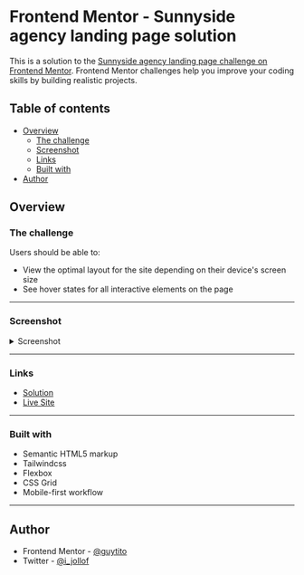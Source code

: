 # Frontend Mentor - Sunnyside agency landing page solution

This is a solution to the [Sunnyside agency landing page challenge on Frontend Mentor](https://www.frontendmentor.io/challenges/sunnyside-agency-landing-page-7yVs3B6ef). Frontend Mentor challenges help you improve your coding skills by building realistic projects.

## Table of contents

- [Overview](#overview)
  - [The challenge](#the-challenge)
  - [Screenshot](#screenshot)
  - [Links](#links)
  - [Built with](#built-with)
- [Author](#author)


## Overview

### The challenge

Users should be able to:

- View the optimal layout for the site depending on their device's screen size
- See hover states for all interactive elements on the page

---

### Screenshot
<details>
<summary>Screenshot</summary>

![Screenshot of project](./screenshot.png)

</details>

---

### Links

- [Solution](https://your-solution-url.com)
- [Live Site](https://sunny-page-fm.netlify.com)

---

### Built with

- Semantic HTML5 markup
- Tailwindcss
- Flexbox
- CSS Grid
- Mobile-first workflow

---

## Author

- Frontend Mentor - [@guytito](https://www.frontendmentor.io/profile/guytito)
- Twitter - [@i_jollof](https://www.twitter.com/i_jollof)
